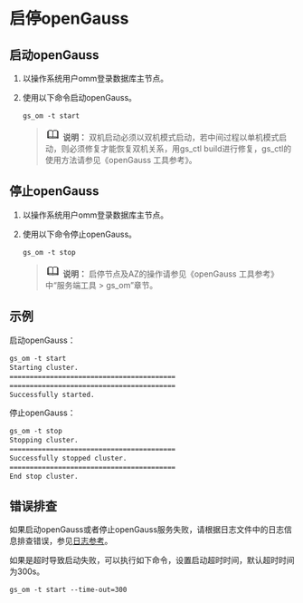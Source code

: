 # 启停openGauss<a name="ZH-CN_TOPIC_0242215008"></a>

## 启动openGauss<a name="zh-cn_topic_0237088789_zh-cn_topic_0059777680_se84dd72782a34e9b8b1fb962d2842afa"></a>

1.  以操作系统用户omm登录数据库主节点。
2.  使用以下命令启动openGauss。

    ```
    gs_om -t start
    ```

    >![](public_sys-resources/icon-note.gif) **说明：**
    >双机启动必须以双机模式启动，若中间过程以单机模式启动，则必须修复才能恢复双机关系，用gs\_ctl build进行修复，gs\_ctl的使用方法请参见《openGauss 工具参考》。


## 停止openGauss<a name="zh-cn_topic_0237088789_section785041010214"></a>

1.  以操作系统用户omm登录数据库主节点。
2.  使用以下命令停止openGauss。

    ```
    gs_om -t stop
    ```

    >![](public_sys-resources/icon-note.gif) **说明：** 
    >启停节点及AZ的操作请参见《openGauss 工具参考》中“服务端工具 \> gs\_om”章节。


## 示例<a name="zh-cn_topic_0237088789_zh-cn_topic_0059777680_s8c57591e1a444d5ea91a783a1a2b74c5"></a>

启动openGauss：

```
gs_om -t start
Starting cluster.
=========================================
=========================================
Successfully started.

```

停止openGauss：

```
gs_om -t stop
Stopping cluster.
=========================================
Successfully stopped cluster.
=========================================
End stop cluster.
```

## 错误排查<a name="zh-cn_topic_0237088789_zh-cn_topic_0059777680_se86cdadb17ce4b5fbec281adaf1ccc92"></a>

如果启动openGauss或者停止openGauss服务失败，请根据日志文件中的日志信息排查错误，参见[日志参考](日志参考.md)。

如果是超时导致启动失败，可以执行如下命令，设置启动超时时间，默认超时时间为300s。

```
gs_om -t start --time-out=300
```

